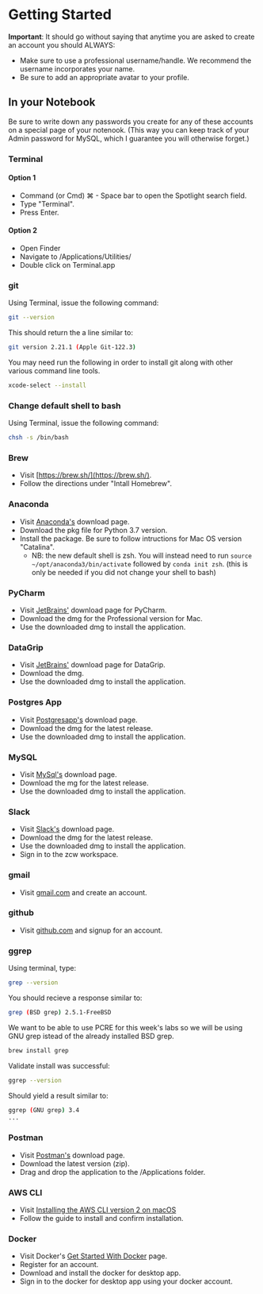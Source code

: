 # Getting Started


**Important**: It should go without saying that anytime you are asked to create an account you should ALWAYS:
* Make sure to use a professional username/handle. We recommend the username incorporates your name. 
* Be sure to add an appropriate avatar to your profile. 

## In your Notebook

Be sure to write down any passwords you create for any of these accounts on a special page of your notenook. (This way you can keep track of your Admin password for MySQL, which I guarantee you will otherwise forget.)


### Terminal

#### Option 1
* Command (or Cmd) ⌘ - Space bar to open the Spotlight search field. 
* Type "Terminal". 
* Press Enter.

#### Option 2 

* Open Finder
* Navigate to /Applications/Utilities/
* Double click on Terminal.app


### git

Using Terminal, issue the following command:
```bash
git --version
```

This should return the a line similar to:  
```bash
git version 2.21.1 (Apple Git-122.3)
```

You may need run the following in order to install git along with other various command line tools.
```bash
xcode-select --install
```


### Change default shell to bash

Using Terminal, issue the following command: 

```bash
chsh -s /bin/bash
```


### Brew

* Visit [https://brew.sh/](https://brew.sh/).
* Follow the directions under "Intall Homebrew".


### Anaconda

* Visit [Anaconda's](https://www.anaconda.com/distribution/) download page.
* Download the pkg file for Python 3.7 version.
* Install the package. Be sure to follow intructions for Mac OS version "Catalina".
  * NB: the new default shell is zsh. You will instead need to run `source ~/opt/anaconda3/bin/activate` followed by `conda init zsh`. (this is only be needed if you did not change your shell to bash)

### PyCharm

* Visit [JetBrains'](https://www.jetbrains.com/pycharm/) download page for PyCharm.
* Download the dmg for the Professional version for Mac.
* Use the downloaded dmg to install the application.


### DataGrip

* Visit [JetBrains'](https://www.jetbrains.com/datagrip/) download page for DataGrip.
* Download the dmg.
* Use the downloaded dmg to install the application.


### Postgres App

* Visit [Postgresapp's](https://postgresapp.com/downloads.html) download page.
* Download the dmg for the latest release.
* Use the downloaded dmg to install the application.

### MySQL

* Visit [MySql's](https://dev.mysql.com/downloads/mysql/) download page.
* Download the mg for the latest release.
* Use the downloaded dmg to install the application.

### Slack

* Visit [Slack's](https://slack.com/downloads/mac) download page.
* Download the dmg for the latest release.
* Use the downloaded dmg to install the application.
* Sign in to the zcw workspace.


### gmail

* Visit [gmail.com](https://www.google.com/gmail/about/) and create an account.


### github

* Visit [github.com](https://github.com/) and signup for an account.  


### ggrep

Using terminal, type:
```bash
grep --version 
```

You should recieve a response similar to:
```bash
grep (BSD grep) 2.5.1-FreeBSD
```

We want to be able to use PCRE for this week's labs so we will be using GNU grep istead of the already installed BSD grep. 

```bash
brew install grep
```

Validate install was successful: 
```bash
ggrep --version
```
Should yield a result similar to:

```bash
ggrep (GNU grep) 3.4
...
```

### Postman

* Visit [Postman's](https://www.postman.com/downloads/) download page.
* Download the latest version (zip).
* Drag and drop the application to the /Applications folder.

### AWS CLI

* Visit [Installing the AWS CLI version 2 on macOS](https://docs.aws.amazon.com/cli/latest/userguide/install-cliv2-mac.html)
* Follow the guide to install and confirm installation.


### Docker 

* Visit Docker's [Get Started With Docker](https://www.docker.com/get-started) page.
* Register for an account.
* Download and install the docker for desktop app.
* Sign in to the docker for desktop app using your docker account.
